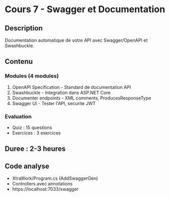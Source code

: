 # Cours 7 - Swagger et Documentation

## Description

Documentation automatique de votre API avec Swagger/OpenAPI et Swashbuckle.

## Contenu

### Modules (4 modules)

1. OpenAPI Specification - Standard de documentation API
2. Swashbuckle - Integration dans ASP.NET Core
3. Documenter endpoints - XML comments, ProducesResponseType
4. Swagger UI - Tester l'API, securite JWT

### Evaluation

- Quiz : 15 questions
- Exercices : 3 exercices

## Duree : 2-3 heures

## Code analyse

- XtraWork/Program.cs (AddSwaggerGen)
- Controllers avec annotations
- https://localhost:7033/swagger

